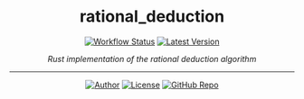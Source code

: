 <div align="center">

# rational_deduction

[![Workflow Status](https://img.shields.io/github/workflow/status/qdeduction/rational_deduction/main?label=workflow&style=flat-square)](https://github.com/qdeduction/rational_deduction/actions)
[![Latest Version](https://img.shields.io/crates/v/rational_deduction.svg?style=flat-square)](https://crates.io/crates/rational_deduction)

_Rust implementation of the rational deduction algorithm_

</div>

---
<div align="center">

[![Author](https://img.shields.io/badge/-bhgomes-blue?style=for-the-badge)](https://github.com/bhgomes)
[![License](https://img.shields.io/badge/-LICENSE-lightgray?style=for-the-badge)](LICENSE)
[![GitHub Repo](https://img.shields.io/badge/-GitHub-black?style=for-the-badge)](https://github.com/qdeduction/rational_deduction)

</div>
